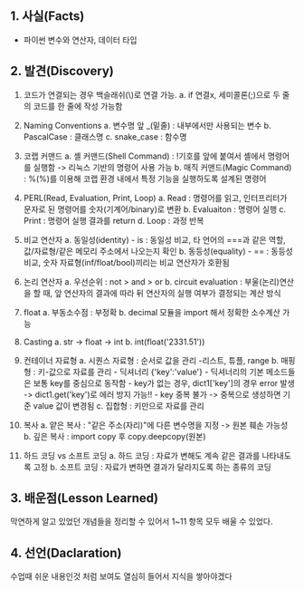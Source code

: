 ## 1. 사실(Facts)
- 파이썬 변수와 연산자, 데이터 타입

## 2. 발견(Discovery)
1. 코드가 연결되는 경우 백슬래쉬(\\)로 연결 가능.
    a. if 연결x, 세미콜론(;)으로 두 줄의 코드를 한 줄에 작성 가능함

2. Naming Conventions
    a. 변수명 앞 _(밑줄) : 내부에서만 사용되는 변수
    b. PascalCase : 클래스명
    c. snake_case : 함수명

3. 코랩 커맨드
    a. 셸 커맨드(Shell Command) : !기호를 앞에 붙여서 셸에서 명령어를 실행함 -> 리눅스 기반의 명령어 사용 가능
    b. 매직 커맨드(Magic Command) : %(%)를 이용해 코랩 환경 내에서 특정 기능을 실행하도록 설계된 명령어

4. PERL(Read, Evaluation, Print, Loop)
    a. Read : 명령어를 읽고, 인터프리터가 문자로 된 명령어를 숫자(기계어/binary)로 변환
    b. Evaluaiton : 명령어 실행
    c. Print : 명령어 실행 결과를 return
    d. Loop : 과정 반복

5. 비교 연산자
    a. 동일성(identity) - is : 동일성 비교, 타 언어의 ===과 같은 역할, 값/자료형/같은 메모리 주소에서 나오는지 확인
    b. 동등성(equality) - == : 동등성 비교, 숫자 자료형(inf/float/bool)끼리는 비교 연산자가 호환됨

6. 논리 연산자
    a. 우선순위 : not > and > or
    b. circuit evaluation : 부울(논리)연산을 할 때, 앞 연산자의 결과에 따라 뒤 연산자의 실행 여부가 결정되는 계산 방식

7. float
    a. 부동소수점 : 부정확
    b. decimal 모듈을 import 해서 정확한 소수계산 가능

8. Casting
    a. str -> float -> int
    b. int(float('2331.51'))

9. 컨테이너 자료형
    a. 시퀀스 자료형 : 순서로 값을 관리
        -리스트, 튜플, range
    b. 매핑형 : 키-값으로 자료를 관리
        - 딕셔너리 {'key':'value'}
        - 딕셔너리의 기본 메소드들은 보통 key를 중심으로 동작함
        - key가 없는 경우, dict1['key']의 경우 error 발생 -> dict1.get('key')로 에러 방지 가능!!
        - key 중복 불가 -> 중복으로 생성하면 기준 value 값이 변경됨
    c. 집합형 : 키만으로 자료를 관리

10. 복사
    a. 얕은 복사 : "같은 주소(자리)"에 다른 변수명을 지정 -> 원본 훼손 가능성
    b. 깊은 복사 : import copy 후 copy.deepcopy(원본)


11. 하드 코딩 vs 소프트 코딩
    a. 하드 코딩 : 자료가 변해도 계속 같은 결과를 나타내도록 고정
    b. 소프트 코딩 : 자료가 변하면 결과가 달라지도록 하는 종류의 코딩


## 3. 배운점(Lesson Learned)
막연하게 알고 있었던 개념들을 정리할 수 있어서 1~11 항목 모두 배울 수 있었다.



## 4.  선언(Daclaration)
수업때 쉬운 내용인것 처럼 보여도 열심히 들어서 지식을 쌓아야겠다
